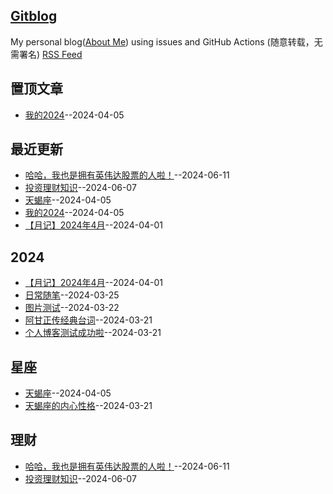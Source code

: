 ## [Gitblog](https://yihong0618.github.io/gitblog/)
My personal blog([About Me](https://github.com/yihong0618/gitblog/issues/282)) using issues and GitHub Actions (随意转载，无需署名)
[RSS Feed](https://raw.githubusercontent.com/flyfish321/gitblog/main/feed.xml)

## 置顶文章
- [我的2024](https://github.com/flyfish321/gitblog/issues/9)--2024-04-05
## 最近更新
- [哈哈，我也是拥有英伟达股票的人啦！](https://github.com/flyfish321/gitblog/issues/14)--2024-06-11
- [投资理财知识](https://github.com/flyfish321/gitblog/issues/13)--2024-06-07
- [天蝎座](https://github.com/flyfish321/gitblog/issues/10)--2024-04-05
- [我的2024](https://github.com/flyfish321/gitblog/issues/9)--2024-04-05
- [【月记】2024年4月](https://github.com/flyfish321/gitblog/issues/8)--2024-04-01
## 2024
- [【月记】2024年4月](https://github.com/flyfish321/gitblog/issues/8)--2024-04-01
- [日常随笔](https://github.com/flyfish321/gitblog/issues/7)--2024-03-25
- [图片测试](https://github.com/flyfish321/gitblog/issues/6)--2024-03-22
- [阿甘正传经典台词](https://github.com/flyfish321/gitblog/issues/3)--2024-03-21
- [个人博客测试成功啦](https://github.com/flyfish321/gitblog/issues/2)--2024-03-21
## 星座
- [天蝎座](https://github.com/flyfish321/gitblog/issues/10)--2024-04-05
- [天蝎座的内心性格](https://github.com/flyfish321/gitblog/issues/4)--2024-03-21
## 理财
- [哈哈，我也是拥有英伟达股票的人啦！](https://github.com/flyfish321/gitblog/issues/14)--2024-06-11
- [投资理财知识](https://github.com/flyfish321/gitblog/issues/13)--2024-06-07
